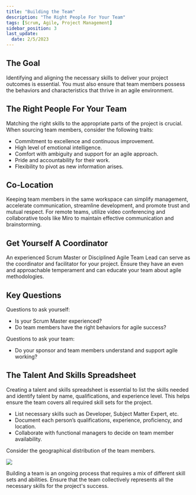 ```yaml
---
title: "Building the Team"
description: "The Right People For Your Team"
tags: [Scrum, Agile, Project Management]
sidebar_position: 3
last_update:
  date: 2/5/2023
---
```



## The Goal

Identifying and aligning the necessary skills to deliver your project outcomes is essential. You must also ensure that team members possess the behaviors and characteristics that thrive in an agile environment.

## The Right People For Your Team

Matching the right skills to the appropriate parts of the project is crucial. When sourcing team members, consider the following traits:

- Commitment to excellence and continuous improvement.
- High level of emotional intelligence.
- Comfort with ambiguity and support for an agile approach.
- Pride and accountability for their work.
- Flexibility to pivot as new information arises.

## Co-Location

Keeping team members in the same workspace can simplify management, accelerate communication, streamline development, and promote trust and mutual respect. For remote teams, utilize video conferencing and collaborative tools like Miro to maintain effective communication and brainstorming.

## Get Yourself A Coordinator

An experienced Scrum Master or Disciplined Agile Team Lead can serve as the coordinator and facilitator for your project. Ensure they have an even and approachable temperament and can educate your team about agile methodologies.

## Key Questions

Questions to ask yourself:

* Is your Scrum Master experienced?
* Do team members have the right behaviors for agile success?

Questions to ask your team:

* Do your sponsor and team members understand and support agile working?

## The Talent And Skills Spreadsheet

Creating a talent and skills spreadsheet is essential to list the skills needed and identify talent by name, qualifications, and experience level. This helps ensure the team covers all required skill sets for the project.

- List necessary skills such as Developer, Subject Matter Expert, etc.
- Document each person’s qualifications, experience, proficiency, and location.
- Collaborate with functional managers to decide on team member availability.

Consider the geographical distribution of the team members.

![](/img/docs/talentskillspreadsheet.png)  

Building a team is an ongoing process that requires a mix of different skill sets and abilities. Ensure that the team collectively represents all the necessary skills for the project's success.